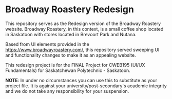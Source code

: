 # Broadway Roastery Redesign
This repository serves as the Redesign version of the Broadway Roastery website. Broadway Roastery, in this context, is a small coffee shop located in Saskatoon with stores located in Brevoort Park and Nutana.

Based from UI elements provided in the https://www.broadwayroastery.com/, this repository served sweeping UI and functionality changes to make it as an appealing website.

This redesign project is for the FINAL Project for CWEB195 (UI/UX Fundamentals) for Saskatchewan Polytechnic - Saskatoon.

**NOTE**: In under no circumstances you can use this to substitute as your project file. It is against your university/post-secondary's academic integrity and 
we do not take any responsibility for your suspension.
